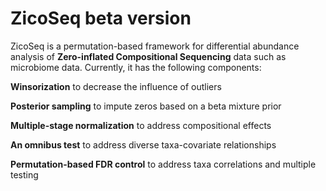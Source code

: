 # ZicoSeq beta version
ZicoSeq is a permutation-based framework for differential abundance analysis of **Zero-inflated Compositional Sequencing** data such as microbiome data. Currently, it has the following components:

**Winsorization** to decrease the influence of outliers

**Posterior sampling** to impute zeros based on a beta mixture prior  

**Multiple-stage normalization** to address compositional effects

**An omnibus test** to address diverse taxa-covariate relationships

**Permutation-based FDR control** to address taxa correlations and multiple testing

